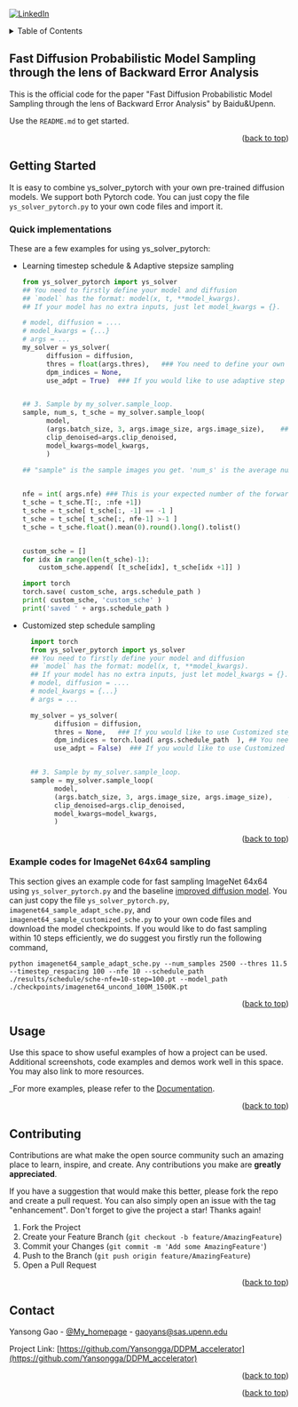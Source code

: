 

<!-- Improved compatibility of back to top link: See: https://github.com/othneildrew/Best-README-Template/pull/73 -->
<a name="readme-top"></a>
<!--
*** Thanks for checking out the Best-README-Template. If you have a suggestion
*** that would make this better, please fork the repo and create a pull request
*** or simply open an issue with the tag "enhancement".
*** Don't forget to give the project a star!
*** Thanks again! Now go create something AMAZING! :D
-->



<!-- PROJECT SHIELDS -->
<!--
*** I'm using markdown "reference style" links for readability.
*** Reference links are enclosed in brackets [ ] instead of parentheses ( ).
*** See the bottom of this document for the declaration of the reference variables
*** for contributors-url, forks-url, etc. This is an optional, concise syntax you may use.
*** https://www.markdownguide.org/basic-syntax/#reference-style-links
-->
<!--
[![Contributors][contributors-shield]][contributors-url]
#[![Forks][forks-shield]][forks-url]
[![Stargazers][stars-shield]][stars-url]
[![Issues][issues-shield]][issues-url]
[![MIT License][license-shield]][license-url]-->
[![LinkedIn][linkedin-shield]][linkedin-url]



<!-- TABLE OF CONTENTS -->
<details>
  <summary>Table of Contents</summary>
  <ol>
    <li>
      <a href="#about-the-project">About The Project</a>
      <ul>
        <li><a href="#built-with">Built With</a></li>
      </ul>
    </li>
    <li>
      <a href="#getting-started">Getting Started</a>
      <ul>
        <li><a href="#prerequisites">Prerequisites</a></li>
        <li><a href="#installation">Installation</a></li>
      </ul>
    </li>
    <li><a href="#usage">Usage</a></li>
    <li><a href="#roadmap">Roadmap</a></li>
    <li><a href="#contributing">Contributing</a></li>
    <li><a href="#license">License</a></li>
    <li><a href="#contact">Contact</a></li>
    <li><a href="#acknowledgments">Acknowledgments</a></li>
  </ol>
</details>



<!-- ABOUT THE PROJECT -->
## Fast Diffusion Probabilistic Model Sampling through the lens of Backward Error Analysis

<!-- [![Product Name Screen Shot][product-screenshot]](https://example.com) -->

This is the official code for the paper "Fast Diffusion Probabilistic Model Sampling through the lens of Backward Error Analysis" by Baidu&Upenn.

Use the `README.md` to get started.

<p align="right">(<a href="#readme-top">back to top</a>)</p>





<!-- GETTING STARTED -->
## Getting Started

It is easy to combine ys_solver_pytorch with your own pre-trained diffusion models. We support both Pytorch code. You can just copy the file `ys_solver_pytorch.py`  to your own code files and import it.

### Quick implementations

These are a few examples for using ys_solver_pytorch:
* Learning timestep schedule & Adaptive stepsize sampling 
  ```python
  from ys_solver_pytorch import ys_solver
  ## You need to firstly define your model and diffusion
  ## `model` has the format: model(x, t, **model_kwargs).
  ## If your model has no extra inputs, just let model_kwargs = {}.
  
  # model, diffusion = ....
  # model_kwargs = {...}
  # args = ...
  my_solver = ys_solver( 
        diffusion = diffusion, 
        thres = float(args.thres),   ### You need to define your own threshold for fast sampling. You can adjust the `steps` to balance the computation costs and the sample quality.
        dpm_indices = None, 
        use_adpt = True)  ### If you would like to use adaptive step schedule sampling, make sure use_adpt = True. 
  
  
  ## 3. Sample by my_solver.sample_loop.
  sample, num_s, t_sche = my_solver.sample_loop(
        model,
        (args.batch_size, 3, args.image_size, args.image_size),    ## You need to set up your batchsize and image size. 
        clip_denoised=args.clip_denoised,
        model_kwargs=model_kwargs,
        )
        
  ## "sample" is the sample images you get. 'num_s' is the average number of steps in this batch. 't_sche' is the timestep schedule in this batch
  
  
  nfe = int( args.nfe) ### This is your expected number of the forward evaluation, e.g. nfe = 8, 10, 12, 15, 20...
  t_sche = t_sche.T[:, :nfe +1])
  t_sche = t_sche[ t_sche[:, -1] == -1 ]
  t_sche = t_sche[ t_sche[:, nfe-1] >-1 ]
  t_sche = t_sche.float().mean(0).round().long().tolist()


  custom_sche = []
  for idx in range(len(t_sche)-1):
      custom_sche.append( [t_sche[idx], t_sche[idx +1]] )
  
  import torch
  torch.save( custom_sche, args.schedule_path )
  print( custom_sche, 'custom_sche' )
  print('saved ' + args.schedule_path ) 
  ```
* Customized step schedule sampling 

  ```python
    import torch
    from ys_solver_pytorch import ys_solver
    ## You need to firstly define your model and diffusion
    ## `model` has the format: model(x, t, **model_kwargs).
    ## If your model has no extra inputs, just let model_kwargs = {}.
    # model, diffusion = ....
    # model_kwargs = {...}
    # args = ...

    my_solver = ys_solver( 
          diffusion = diffusion, 
          thres = None,   ### If you would like to use Customized step schedule sampling, there is no need to define thres. 
          dpm_indices = torch.load( args.schedule_path  ), ## You need to provide your timestep schedule saving path. 
          use_adpt = False)  ### If you would like to use Customized step schedule sampling, make sure use_adpt = False. 


    ## 3. Sample by my_solver.sample_loop.
    sample = my_solver.sample_loop(
          model,
          (args.batch_size, 3, args.image_size, args.image_size),    ## You need to set up your batchsize and image size. 
          clip_denoised=args.clip_denoised,
          model_kwargs=model_kwargs,
          )
    ```
   

<p align="right">(<a href="#readme-top">back to top</a>)</p>

### Example codes for ImageNet 64x64 sampling

This section gives an example code for fast sampling ImageNet 64x64 using `ys_solver_pytorch.py` and the baseline [improved diffusion model](https://github.com/openai/improved-diffusion). You can just copy the file `ys_solver_pytorch.py`, `imagenet64_sample_adapt_sche.py`, and `imagenet64_sample_customized_sche.py` to your own code files and download the model checkpoints. If you would like to do fast sampling within 10 steps efficiently, we do suggest you firstly run the following command,

```
python imagenet64_sample_adapt_sche.py --num_samples 2500 --thres 11.5 --timestep_respacing 100 --nfe 10 --schedule_path ./results/schedule/sche-nfe=10-step=100.pt --model_path ./checkpoints/imagenet64_uncond_100M_1500K.pt
```

<p align="right">(<a href="#readme-top">back to top</a>)</p>

<!-- USAGE EXAMPLES -->
## Usage

Use this space to show useful examples of how a project can be used. Additional screenshots, code examples and demos work well in this space. You may also link to more resources.

_For more examples, please refer to the [Documentation](https://example.com). 

<p align="right">(<a href="#readme-top">back to top</a>)</p>



<!-- ROADMAP
## Roadmap

- [x] Add Changelog
- [x] Add back to top links
- [ ] Add Additional Templates w/ Examples
- [ ] Add "components" document to easily copy & paste sections of the readme
- [ ] Multi-language Support
    - [ ] Chinese
    - [ ] Spanish

See the [open issues](https://github.com/othneildrew/Best-README-Template/issues) for a full list of proposed features (and known issues).

<p align="right">(<a href="#readme-top">back to top</a>)</p>
 -->


<!-- CONTRIBUTING -->
## Contributing

Contributions are what make the open source community such an amazing place to learn, inspire, and create. Any contributions you make are **greatly appreciated**.

If you have a suggestion that would make this better, please fork the repo and create a pull request. You can also simply open an issue with the tag "enhancement".
Don't forget to give the project a star! Thanks again!

1. Fork the Project
2. Create your Feature Branch (`git checkout -b feature/AmazingFeature`)
3. Commit your Changes (`git commit -m 'Add some AmazingFeature'`)
4. Push to the Branch (`git push origin feature/AmazingFeature`)
5. Open a Pull Request

<p align="right">(<a href="#readme-top">back to top</a>)</p>



<!-- LICENSE 
## License

Distributed under the MIT License. See `LICENSE.txt` for more information.

<p align="right">(<a href="#readme-top">back to top</a>)</p>
-->


<!-- CONTACT -->
## Contact

Yansong Gao - [@My_homepage](https://scholar.google.com/citations?user=qxMVu4cAAAAJ&hl=en) - gaoyans@sas.upenn.edu

Project Link: [https://github.com/Yansongga/DDPM_accelerator](https://github.com/Yansongga/DDPM_accelerator)

<p align="right">(<a href="#readme-top">back to top</a>)</p>



<!-- ACKNOWLEDGMENTS 
## Acknowledgments

Use this space to list resources you find helpful and would like to give credit to. I've included a few of my favorites to kick things off!

* [Choose an Open Source License](https://choosealicense.com)
* [GitHub Emoji Cheat Sheet](https://www.webpagefx.com/tools/emoji-cheat-sheet)
* [Malven's Flexbox Cheatsheet](https://flexbox.malven.co/)
* [Malven's Grid Cheatsheet](https://grid.malven.co/)
* [Img Shields](https://shields.io)
* [GitHub Pages](https://pages.github.com)
* [Font Awesome](https://fontawesome.com)
* [React Icons](https://react-icons.github.io/react-icons/search)
-->
<p align="right">(<a href="#readme-top">back to top</a>)</p>



<!-- MARKDOWN LINKS & IMAGES -->
<!-- https://www.markdownguide.org/basic-syntax/#reference-style-links -->
[contributors-shield]: https://img.shields.io/github/contributors/othneildrew/Best-README-Template.svg?style=for-the-badge
[contributors-url]: https://github.com/othneildrew/Best-README-Template/graphs/contributors
[forks-shield]: https://img.shields.io/github/forks/othneildrew/Best-README-Template.svg?style=for-the-badge
[forks-url]: https://github.com/othneildrew/Best-README-Template/network/members
[stars-shield]: https://img.shields.io/github/stars/othneildrew/Best-README-Template.svg?style=for-the-badge
[stars-url]: https://github.com/othneildrew/Best-README-Template/stargazers
[issues-shield]: https://img.shields.io/github/issues/othneildrew/Best-README-Template.svg?style=for-the-badge
[issues-url]: https://github.com/othneildrew/Best-README-Template/issues
[license-shield]: https://img.shields.io/github/license/othneildrew/Best-README-Template.svg?style=for-the-badge
[license-url]: https://github.com/othneildrew/Best-README-Template/blob/master/LICENSE.txt
[linkedin-shield]: https://img.shields.io/badge/-LinkedIn-black.svg?style=for-the-badge&logo=linkedin&colorB=555
[linkedin-url]: https://www.linkedin.com/in/yansong-gao-a1aa56199/
[product-screenshot]: images/screenshot.png
[Next.js]: https://img.shields.io/badge/next.js-000000?style=for-the-badge&logo=nextdotjs&logoColor=white
[Next-url]: https://nextjs.org/
[React.js]: https://img.shields.io/badge/React-20232A?style=for-the-badge&logo=react&logoColor=61DAFB
[React-url]: https://reactjs.org/
[Vue.js]: https://img.shields.io/badge/Vue.js-35495E?style=for-the-badge&logo=vuedotjs&logoColor=4FC08D
[Vue-url]: https://vuejs.org/
[Angular.io]: https://img.shields.io/badge/Angular-DD0031?style=for-the-badge&logo=angular&logoColor=white
[Angular-url]: https://angular.io/
[Svelte.dev]: https://img.shields.io/badge/Svelte-4A4A55?style=for-the-badge&logo=svelte&logoColor=FF3E00
[Svelte-url]: https://svelte.dev/
[Laravel.com]: https://img.shields.io/badge/Laravel-FF2D20?style=for-the-badge&logo=laravel&logoColor=white
[Laravel-url]: https://laravel.com
[Bootstrap.com]: https://img.shields.io/badge/Bootstrap-563D7C?style=for-the-badge&logo=bootstrap&logoColor=white
[Bootstrap-url]: https://getbootstrap.com
[JQuery.com]: https://img.shields.io/badge/jQuery-0769AD?style=for-the-badge&logo=jquery&logoColor=white
[JQuery-url]: https://jquery.com 
